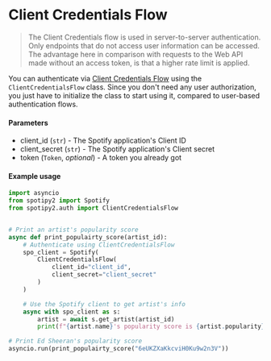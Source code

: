 # Client Credentials Flow
> The Client Credentials flow is used in server-to-server authentication. Only endpoints that do not access user information can be accessed. The advantage here in comparison with requests to the Web API made without an access token, is that a higher rate limit is applied.

You can authenticate via [Client Credentials Flow](https://developer.spotify.com/documentation/general/guides/authorization-guide/#client-credentials-flow) using the `ClientCredentialsFlow` class. Since you don't need any user authorization, you just have to initialize the class to start using it, compared to user-based authentication flows.

#### Parameters

- client_id (`str`) - The Spotify application's Client ID
- client_secret (`str`) - The Spotify application's Client secret
- token (`Token`, *optional*) - A token you already got

#### Example usage

```python
import asyncio
from spotipy2 import Spotify
from spotipy2.auth import ClientCredentialsFlow


# Print an artist's popularity score
async def print_populairty_score(artist_id):
    # Authenticate using ClientCredentialsFlow
    spo_client = Spotify(
        ClientCredentialsFlow(
            client_id="client_id",
            client_secret="client_secret"
        )
    )

    # Use the Spotify client to get artist's info
    async with spo_client as s:
        artist = await s.get_artist(artist_id)
        print(f"{artist.name}'s popularity score is {artist.popularity}/100")

# Print Ed Sheeran's popularity score
asyncio.run(print_populairty_score("6eUKZXaKkcviH0Ku9w2n3V"))
```